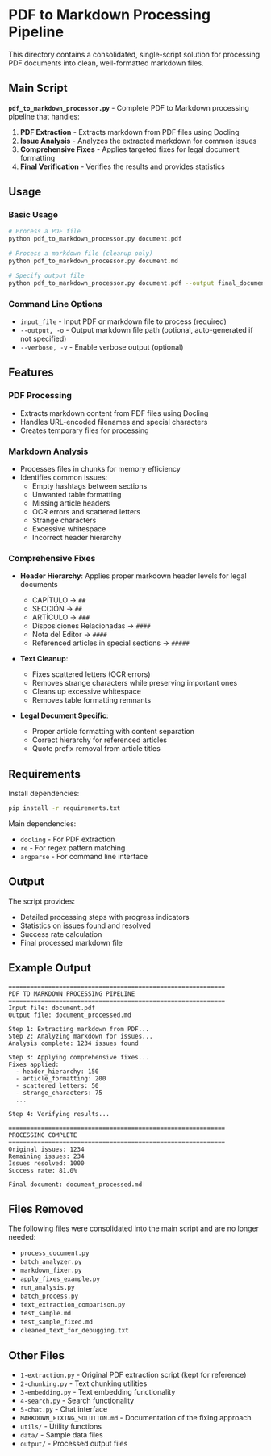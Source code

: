 # PDF to Markdown Processing Pipeline

This directory contains a consolidated, single-script solution for processing PDF documents into clean, well-formatted markdown files.

## Main Script

**`pdf_to_markdown_processor.py`** - Complete PDF to Markdown processing pipeline that handles:

1. **PDF Extraction** - Extracts markdown from PDF files using Docling
2. **Issue Analysis** - Analyzes the extracted markdown for common issues
3. **Comprehensive Fixes** - Applies targeted fixes for legal document formatting
4. **Final Verification** - Verifies the results and provides statistics

## Usage

### Basic Usage
```bash
# Process a PDF file
python pdf_to_markdown_processor.py document.pdf

# Process a markdown file (cleanup only)
python pdf_to_markdown_processor.py document.md

# Specify output file
python pdf_to_markdown_processor.py document.pdf --output final_document.md
```

### Command Line Options
- `input_file` - Input PDF or markdown file to process (required)
- `--output, -o` - Output markdown file path (optional, auto-generated if not specified)
- `--verbose, -v` - Enable verbose output (optional)

## Features

### PDF Processing
- Extracts markdown content from PDF files using Docling
- Handles URL-encoded filenames and special characters
- Creates temporary files for processing

### Markdown Analysis
- Processes files in chunks for memory efficiency
- Identifies common issues:
  - Empty hashtags between sections
  - Unwanted table formatting
  - Missing article headers
  - OCR errors and scattered letters
  - Strange characters
  - Excessive whitespace
  - Incorrect header hierarchy

### Comprehensive Fixes
- **Header Hierarchy**: Applies proper markdown header levels for legal documents
  - CAPÍTULO → `##`
  - SECCIÓN → `##`
  - ARTÍCULO → `###`
  - Disposiciones Relacionadas → `####`
  - Nota del Editor → `####`
  - Referenced articles in special sections → `#####`

- **Text Cleanup**: 
  - Fixes scattered letters (OCR errors)
  - Removes strange characters while preserving important ones
  - Cleans up excessive whitespace
  - Removes table formatting remnants

- **Legal Document Specific**:
  - Proper article formatting with content separation
  - Correct hierarchy for referenced articles
  - Quote prefix removal from article titles

## Requirements

Install dependencies:
```bash
pip install -r requirements.txt
```

Main dependencies:
- `docling` - For PDF extraction
- `re` - For regex pattern matching
- `argparse` - For command line interface

## Output

The script provides:
- Detailed processing steps with progress indicators
- Statistics on issues found and resolved
- Success rate calculation
- Final processed markdown file

## Example Output

```
============================================================
PDF TO MARKDOWN PROCESSING PIPELINE
============================================================
Input file: document.pdf
Output file: document_processed.md

Step 1: Extracting markdown from PDF...
Step 2: Analyzing markdown for issues...
Analysis complete: 1234 issues found

Step 3: Applying comprehensive fixes...
Fixes applied:
  - header_hierarchy: 150
  - article_formatting: 200
  - scattered_letters: 50
  - strange_characters: 75
  ...

Step 4: Verifying results...

============================================================
PROCESSING COMPLETE
============================================================
Original issues: 1234
Remaining issues: 234
Issues resolved: 1000
Success rate: 81.0%

Final document: document_processed.md
```

## Files Removed

The following files were consolidated into the main script and are no longer needed:
- `process_document.py`
- `batch_analyzer.py` 
- `markdown_fixer.py`
- `apply_fixes_example.py`
- `run_analysis.py`
- `batch_process.py`
- `text_extraction_comparison.py`
- `test_sample.md`
- `test_sample_fixed.md`
- `cleaned_text_for_debugging.txt`

## Other Files

- `1-extraction.py` - Original PDF extraction script (kept for reference)
- `2-chunking.py` - Text chunking utilities
- `3-embedding.py` - Text embedding functionality  
- `4-search.py` - Search functionality
- `5-chat.py` - Chat interface
- `MARKDOWN_FIXING_SOLUTION.md` - Documentation of the fixing approach
- `utils/` - Utility functions
- `data/` - Sample data files
- `output/` - Processed output files
